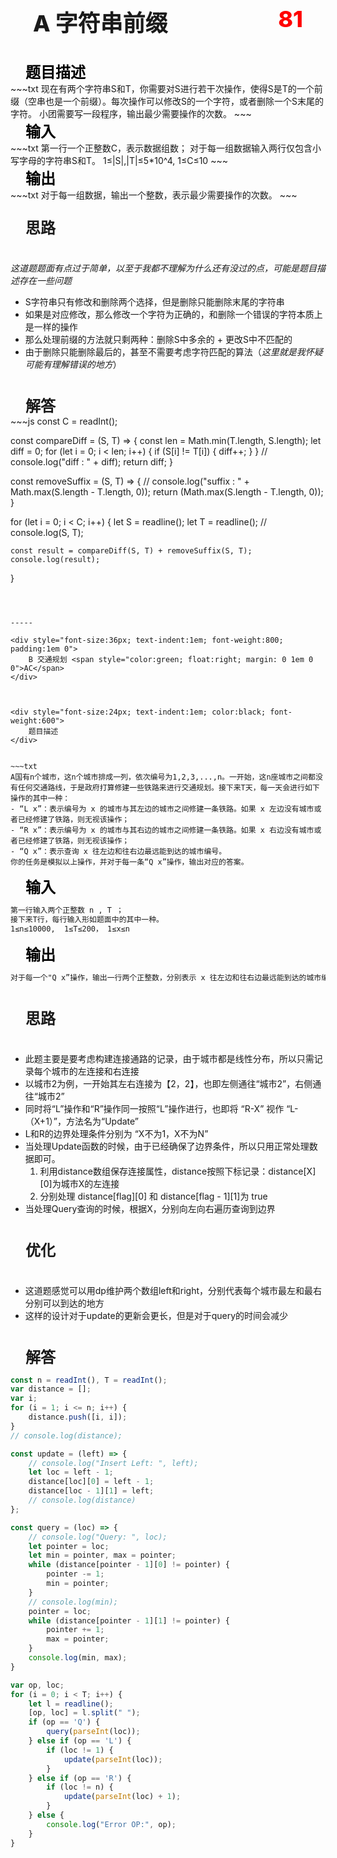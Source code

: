 <div style="font-size:36px; text-indent:1em; font-weight:800; padding:0 0 1em 0">
    A 字符串前缀 <span style="color:red; float:right; margin: 0 1em 0 0">81</span>
</div>

<div style="font-size:24px; text-indent:1em; color:black; font-weight:600">
    题目描述
</div>
~~~txt
现在有两个字符串S和T，你需要对S进行若干次操作，使得S是T的一个前缀（空串也是一个前缀）。每次操作可以修改S的一个字符，或者删除一个S末尾的字符。
小团需要写一段程序，输出最少需要操作的次数。
~~~

<div style="font-size:24px; text-indent:1em; color:black; font-weight:600">
    输入
</div>
~~~txt
第一行一个正整数C，表示数据组数；
对于每一组数据输入两行仅包含小写字母的字符串S和T。
1≤|S|,|T|≤5*10^4, 1≤C≤10
~~~

<div style="font-size:24px; text-indent:1em; color:black; font-weight:600">
    输出
</div>
~~~txt
对于每一组数据，输出一个整数，表示最少需要操作的次数。
~~~

<div style="font-size:24px; text-indent:1em; font-weight:600; padding: 1em 0 1em 0">
    思路
</div>

​	*这道题题面有点过于简单，以至于我都不理解为什么还有没过的点，可能是题目描述存在一些问题*

- S字符串只有修改和删除两个选择，但是删除只能删除末尾的字符串
- 如果是对应修改，那么修改一个字符为正确的，和删除一个错误的字符本质上是一样的操作
- 那么处理前缀的方法就只剩两种：删除S中多余的 + 更改S中不匹配的
- 由于删除只能删除最后的，甚至不需要考虑字符匹配的算法（*这里就是我怀疑可能有理解错误的地方*）

<div style="font-size:24px; text-indent:1em; font-weight:600; padding: 1em 0  0 0">
    解答
</div>
~~~js
const C = readInt();

const compareDiff = (S, T) => {
    const len = Math.min(T.length, S.length);
    let diff = 0;
    for (let i = 0; i < len; i++) {
        if (S[i] != T[i]) {
            diff++;
        }
    }
    // console.log("diff : " + diff);
    return diff;
}

const removeSuffix = (S, T) => {
    // console.log("suffix : " + Math.max(S.length - T.length, 0));
    return (Math.max(S.length - T.length, 0));
}

for (let i = 0; i < C; i++) {
    let S = readline();
    let T = readline();
    // console.log(S, T);

    const result = compareDiff(S, T) + removeSuffix(S, T);
    console.log(result);
}

~~~



-----

<div style="font-size:36px; text-indent:1em; font-weight:800; padding:1em 0">
    B 交通规划 <span style="color:green; float:right; margin: 0 1em 0 0">AC</span>
</div>



<div style="font-size:24px; text-indent:1em; color:black; font-weight:600">
    题目描述
</div>


~~~txt
A国有n个城市，这n个城市排成一列，依次编号为1,2,3,...,n。一开始，这n座城市之间都没有任何交通路线，于是政府打算修建一些铁路来进行交通规划。接下来T天，每一天会进行如下操作的其中一种：
- “L x”：表示编号为 x 的城市与其左边的城市之间修建一条铁路。如果 x 左边没有城市或者已经修建了铁路，则无视该操作；
- “R x”：表示编号为 x 的城市与其右边的城市之间修建一条铁路。如果 x 右边没有城市或者已经修建了铁路，则无视该操作；
- “Q x”：表示查询 x 往左边和往右边最远能到达的城市编号。
你的任务是模拟以上操作，并对于每一条“Q x”操作，输出对应的答案。
~~~

<div style="font-size:24px; text-indent:1em; color:black; font-weight:600">
    输入
</div>


~~~txt
第一行输入两个正整数 n , T ；
接下来T行，每行输入形如题面中的其中一种。
1≤n≤10000,  1≤T≤200， 1≤x≤n
~~~

<div style="font-size:24px; text-indent:1em; color:black; font-weight:600">
    输出
</div>


~~~txt
对于每一个"Q x”操作，输出一行两个正整数，分别表示 x 往左边和往右边最远能到达的城市编号，中间用空格隔开。
~~~

<div style="font-size:24px; text-indent:1em; font-weight:600; padding: 1em 0 1em 0">
    思路
</div>

- 此题主要是要考虑构建连接通路的记录，由于城市都是线性分布，所以只需记录每个城市的左连接和右连接
- 以城市2为例，一开始其左右连接为【2，2】，也即左侧通往“城市2”，右侧通往“城市2”
- 同时将“L”操作和“R”操作同一按照“L”操作进行，也即将 “R-X” 视作 “L-（X+1）”，方法名为“Update”
- L和R的边界处理条件分别为 “X不为1，X不为N”
- 当处理Update函数的时候，由于已经确保了边界条件，所以只用正常处理数据即可。
  1. 利用distance数组保存连接属性，distance按照下标记录：distance\[X][0]为城市X的左连接
  2. 分别处理 distance\[flag][0] 和 distance\[flag - 1][1]为 true
- 当处理Query查询的时候，根据X，分别向左向右遍历查询到边界

<div style="font-size:24px; text-indent:1em; font-weight:600; padding: 1em 0 1em 0">
    优化
</div>

- 这道题感觉可以用dp维护两个数组left和right，分别代表每个城市最左和最右分别可以到达的地方
- 这样的设计对于update的更新会更长，但是对于query的时间会减少

<div style="font-size:24px; text-indent:1em; font-weight:600; padding: 1em 0  0 0">
    解答
</div>


~~~js
const n = readInt(), T = readInt();
var distance = [];
var i;
for (i = 1; i <= n; i++) {
    distance.push([i, i]);
}
// console.log(distance);

const update = (left) => {
    // console.log("Insert Left: ", left);
    let loc = left - 1;
    distance[loc][0] = left - 1;
    distance[loc - 1][1] = left;
    // console.log(distance)
};

const query = (loc) => {
    // console.log("Query: ", loc);
    let pointer = loc;
    let min = pointer, max = pointer;
    while (distance[pointer - 1][0] != pointer) {
        pointer -= 1;
        min = pointer;
    }
    // console.log(min);
    pointer = loc;
    while (distance[pointer - 1][1] != pointer) {
        pointer += 1;
        max = pointer;
    }
    console.log(min, max);
}

var op, loc;
for (i = 0; i < T; i++) {
    let l = readline();
    [op, loc] = l.split(" ");
    if (op == 'Q') {
        query(parseInt(loc));
    } else if (op == 'L') {
        if (loc != 1) {
            update(parseInt(loc));
        }
    } else if (op == 'R') {
        if (loc != n) {
            update(parseInt(loc) + 1);
        }
    } else {
        console.log("Error OP:", op);
    }
}

~~~

